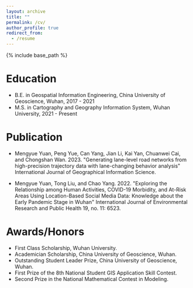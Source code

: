 ```yaml
---
layout: archive
title: ""
permalink: /cv/
author_profile: true
redirect_from:
  - /resume
---
```


{% include base_path %}

Education
======
* B.E. in Geospatial Information Engineering, China University of Geoscience, Wuhan, 2017 - 2021
* M.S. in  Cartography and Geography Information System, Wuhan University, 2021 - Present

Publication
======
* Mengyue Yuan, Peng Yue, Can Yang, Jian Li, Kai Yan, Chuanwei Cai, and Chongshan Wan. 2023. "Generating lane-level road networks from high-precision trajectory data with lane-changing behavior analysis" International Journal of Geographical Information Science.

* Mengyue Yuan, Tong Liu, and Chao Yang. 2022. "Exploring the Relationship among Human Activities, COVID-19 Morbidity, and At-Risk Areas Using Location-Based Social Media Data: Knowledge about the Early Pandemic Stage in Wuhan" International Journal of Environmental Research and Public Health 19, no. 11: 6523.

Awards/Honors
======
* First Class Scholarship, Wuhan University.  
* Academician Scholarship, China University of Geoscience, Wuhan.
* Outstanding Student Leader Prize, China University of Geoscience, Wuhan.
* First Prize of the 8th National Student GIS Application Skill Contest.
* Second Prize in the National Mathematical Contest in Modeling.
